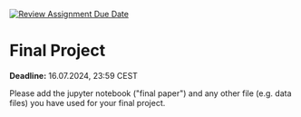 [![Review Assignment Due Date](https://classroom.github.com/assets/deadline-readme-button-24ddc0f5d75046c5622901739e7c5dd533143b0c8e959d652212380cedb1ea36.svg)](https://classroom.github.com/a/u0HCkXbQ)
# Final Project

**Deadline:** 16.07.2024, 23:59 CEST

Please add the jupyter notebook ("final paper") and any other file (e.g. data files) you have used for your final project.